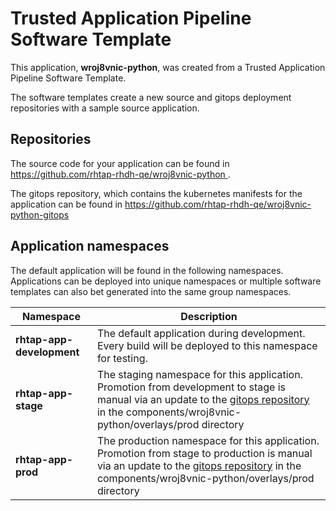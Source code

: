 # Trusted Application Pipeline Software Template

This application, **wroj8vnic-python**, was created from a Trusted Application Pipeline Software Template.

The software templates create a new source and gitops deployment repositories with a sample source application. 

## Repositories

The source code for your application can be found in [https://github.com/rhtap-rhdh-qe/wroj8vnic-python ](https://github.com/rhtap-rhdh-qe/wroj8vnic-python ).
 
The gitops repository, which contains the kubernetes manifests for the application can be found in 
[https://github.com/rhtap-rhdh-qe/wroj8vnic-python-gitops ](https://github.com/rhtap-rhdh-qe/wroj8vnic-python-gitops ) 

## Application namespaces 

The default application will be found in the following namespaces. Applications can be deployed into unique namespaces or multiple software templates can also bet generated into the same group namespaces.  

|  Namespace   |  Description   |  
| -------- | -------- |   
| **rhtap-app-development** | The default application during development. Every build will be deployed to this namespace for testing. | 
| **rhtap-app-stage** | The staging namespace for this application. Promotion from development to stage is manual via an update to the [gitops repository](https://github.com/rhtap-rhdh-qe/wroj8vnic-python-gitops ) in the components/wroj8vnic-python/overlays/prod directory |  
| **rhtap-app-prod** | The production namespace for this application. Promotion from stage to production is manual via an update to the [gitops repository](https://github.com/rhtap-rhdh-qe/wroj8vnic-python-gitops ) in the components/wroj8vnic-python/overlays/prod directory | 